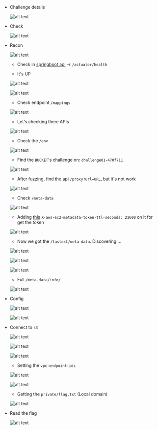 
- Challenge details

    ![alt text](/images/image-1.png)


- Check

    ![alt text](/images/image.png)

- Recon

    ![alt text](/images/image-2.png)


    - Check in [springboot api](https://docs.spring.io/spring-boot/reference/actuator/endpoints.html) → `/actuator/health`

    - It's UP

    ![alt text](/images/image-3.png)

    ![alt text](/images/image-4.png)

    - Check endpoint `/mappings`

    ![alt text](/images/image-5.png)

    - Let's checking there APIs

    ![alt text](/images/image-6.png)

    - Check the `/env`

    ![alt text](/images/image-7.png)

    - Find the `BUCKET`'s challenge on: `challenge01-470f711`

    ![alt text](/images/image-8.png)

    - After fuzzing, find the api `/proxy?url=URL`, but it's not work

    ![alt text](/images/image-9.png)

    - Check `/meta-data`

    ![alt text](/images/image-10.png)

    - Adding [this](https://docs.aws.amazon.com/AWSEC2/latest/UserGuide/configuring-instance-metadata-service.html) `X-aws-ec2-metadata-token-ttl-seconds: 21600` on it for get the token

    ![alt text](/images/image-12.png)

    - Now we got the `/lastest/meta-data`. Discovering ...

    ![alt text](/images/image-11.png)

    ![alt text](/images/image-14.png)

    ![alt text](/images/image-13.png)

    - Full `/meta-data/info/`

    ![alt text](/images/image-15.png)

- Config

    ![alt text](/images/image-16.png)

    ![alt text](/images/image-17.png)

- Connect to `s3`

    ![alt text](/images/image-18.png)

    ![alt text](/images/image-19.png)

    ![alt text](/images/image-20.png)

    - Setting the `vpc-endpoint-ids`

    ![alt text](/images/image-21.png)

    ![alt text](/images/image-22.png)

    - Getting the `private/flag.txt` (Local domain)

    ![alt text](/images/image-23.png)

- Read the flag

    ![alt text](/images/image-24.png)
